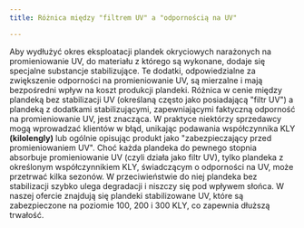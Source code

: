 ```yaml
---
title: Różnica między "filtrem UV" a "odpornością na UV"

---
```



Aby wydłużyć okres eksploatacji plandek okryciowych narażonych na promieniowanie UV, do materiału z którego są wykonane, dodaje się specjalne substancje stabilizujące. Te dodatki, odpowiedzialne za zwiększenie odporności na promieniowanie UV, są mierzalne i mają bezpośredni wpływ na koszt produkcji plandeki.
Różnica w cenie między plandeką bez stabilizacji UV (określaną często jako posiadającą "filtr UV") a plandeką z dodatkami stabilizującymi, zapewniającymi faktyczną odporność na promieniowanie UV, jest znacząca. W praktyce niektórzy sprzedawcy mogą wprowadzać klientów w błąd, unikając podawania współczynnika KLY **(kilolengly)** lub ogólnie opisując produkt jako "zabezpieczający przed promieniowaniem UV". Choć każda plandeka do pewnego stopnia absorbuje promieniowanie UV (czyli działa jako filtr UV), tylko plandeka z określonym współczynnikiem KLY, świadczącym o odporności na UV, może przetrwać kilka sezonów. W przeciwieństwie do niej plandeka bez stabilizacji szybko ulega degradacji i niszczy się pod wpływem słońca.
W naszej ofercie znajdują się plandeki stabilizowane UV, które są zabezpieczone na poziomie 100, 200 i 300 KLY, co zapewnia dłuższą trwałość. 